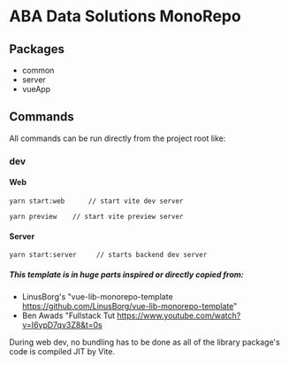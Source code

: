 # ABA Data Solutions MonoRepo

## Packages
* common
* server
* vueApp

## Commands
All commands can be run directly from the project root like:

### dev

#### Web
```
yarn start:web      // start vite dev server 
```
```
yarn preview    // start vite preview server
```

#### Server
```
yarn start:server     // starts backend dev server
```

##### This template is in huge parts inspired or directly copied from:
* LinusBorg's "vue-lib-monorepo-template <https://github.com/LinusBorg/vue-lib-monorepo-template>"
* Ben Awads "Fullstack Tut <https://www.youtube.com/watch?v=I6ypD7qv3Z8&t=0s>

During web dev, no bundling has to be done as all of the library package's code is compiled JIT by Vite.

